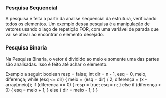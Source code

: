 ### Pesquisa Sequencial
A pesquisa é feita a partir da analise sequencial da estrutura, verificando todos os elementos. Um exemplo dessa pesquisa é a manipulação de vetores usando o laço de repetição FOR, com uma variável de parada que vai se ativar ao encontrar o elemento desejado.

### Pesquisa Binaria
Na Pesquisa Binaria, o vetor é dividido ao meio e somente uma das partes são analisadas. Isso é feito até achar o elemento.

Exemplo a seguir:
boolean resp = false;
int dir = n - 1, esq = 0, meio, diferença;
while (esq <= dir)
   {
	meio = (esq + dir) / 2; 
	diferença = (x - array[meio]);
	 if (diferença == 0)
	   { 
		 resp = true; esq = n;
		  } 
		 else if (diferença > 0)
		 { 
		 esq = meio + 1;
		  } 
		  else { dir = meio - 1;
	   }
   }